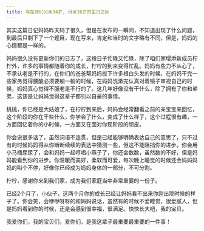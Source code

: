 ```yaml
---
title: 写在你们父亲34岁, 母亲36岁的生日之际
---
```



其实这篇日记妈妈昨天码了很久，但是在发布的一瞬间，不知道出现了什么问题，到最后只剩下了一个题目，现在写来，肯定和当时的文字略有不同，但是，妈妈的心情都是一样的。

妈妈很久没有更新你们的日志了，这段日子忙碌又忙碌，除了咱们家增添新成员柠柠外，许多的事情都随着你的成长，柠柠的到来变得忙乱。妈妈有些力不从心了，不承认老是不行的，在你们的爸爸帮妈妈拔下许多根白头发的时候，在妈妈干完一些家务觉得腰酸必须要躺一躺的时候，在妈妈洗漱完认真对着镜子审视自己的时候，妈妈真心觉得不服老是不行的了。这几年好像没有干什么，除了拥有了你和弟弟，这该是让妈妈觉得这辈子都引以自豪的事情。

桃桃，你已经是大姑娘了，在柠柠到来后，妈妈会经常翻看之前的亲宝宝来回忆，这个阶段的你在干些什么，你学会了什么，变成了什么样子，这个过程很有趣，一方面回忆着你的小时候，一方面又在面对你现阶段的顽皮。

你会说很多话了，虽然词语不连贯，但是已经能够明确表达自己的意思了，只不过有的时候妈妈得从你断断续续的表达中猜测一些，但这不能阻挡你的进步。你会用小马桶尿尿了，会和妈妈一起哼唱小燕子了，你还会数数，虽然数的不好，但是妈妈能看到你的进步。你温暖而美好，柔软而可爱，每次晚上睡觉的时候还会妈妈妈妈的叫个不停，好像你已经成为妈妈身体的一部分，不可分割。

柠柠，感谢你来到我们家，成为我们家庭当中非常重要的一份子。

已经2个月了，小伙子，这两个月你的成长已经让妈妈看不出来你刚出院时候的样子了。你会笑，会咿咿呀呀的和妈妈说话，虽然有的时候不爱睡觉，很爱腻人，但是妈妈看到你的时候，还是会感到很幸福，很满足。快快长大吧，我的宝贝。

我爱你们，我的宝贝们，爱你们，是我这辈子最重要最重要的一件事！
